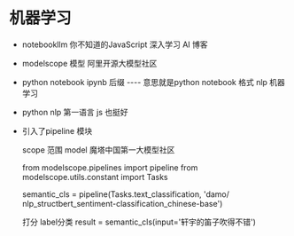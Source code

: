 # 机器学习
- notebookllm
  你不知道的JavaScript 深入学习
  AI 博客

- modelscope 模型
  阿里开源大模型社区
- python notebook
  ipynb 后缀 ---- 意思就是python notebook 格式
  nlp 机器学习

- python
  nlp 第一语言
  js 也挺好

- 引入了pipeline  模块
  
  scope 范围
  model 魔塔中国第一大模型社区
  
  from modelscope.pipelines import pipeline
  from modelscope.utils.constant import Tasks
  
  semantic_cls = pipeline(Tasks.text_classification,
  'damo/
  nlp_structbert_sentiment-classification_chinese-base')

  打分 label分类
  result = semantic_cls(input='轩宇的笛子吹得不错')